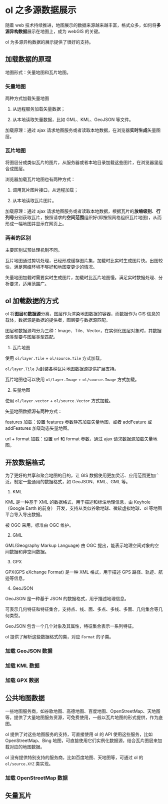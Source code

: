 # ol 之多源数据展示

随着 web 技术持续推进，地图展示的数据来源越来越丰富，格式众多，如何将**多源异构数据**展示在地图上，成为 webGIS 的关键。

ol 为多源异构数据的展示提供了很好的支持。

## 加载数据的原理

地图形式：矢量地图和瓦片地图。

### 矢量地图

两种方式加载矢量地图

1. 从远程服务加载矢量数据；

2. 从本地读取矢量数据，比如 GML、KML、GeoJSON 等文件。

加载原理：通过 ajax 请求地图服务或者读取本地数据，在浏览器**实时生成**矢量图层。

### 瓦片地图

将图层分成类似瓦片的图片，从服务器或者本地目录加载这些图片，在浏览器里组合成图层。

浏览器加载瓦片地图也有两种方式：

1. 调用瓦片图片接口，从远程加载；

2. 从本地读取瓦片图片。

加载原理：通过 ajax 请求地图服务或者读取本地数据，根据瓦片的**放缩级别**、**行列号**分别获取瓦片，按照请求的**空间范围**组织好(即按照网格组织瓦片地图)，从而形成一幅地图并显示在网页上。

### 两者的区别

主要区别试预处理机制不同。

瓦片地图通过剪切处理，已经形成缓存图片集，加载时比实时生成图片快。出图较快，满足网络环境不够好和地图变更少的情况。

矢量地图加载时需要实时生成图片，加载时比瓦片地图慢。满足实时数据处理、分析要求，适用范围广。

## ol 加载数据的方式

ol 将**图层**和**数据源**分离，图层作为渲染地图数据的容器，而数据作为 GIS 信息的载体，数据源是数据的提供者，图层要与数据源匹配。

图层和数据源均分为三种：Image、Tile、Vector，在实例化图层对象时，其数据源类型要与图层类型匹配。

1. 瓦片地图

使用 `ol/layer.Tile` + `ol/source.Tile` 方式加载。

`ol/layer.Tile` 为封装各种瓦片地图数据源提供扩展支持。

<!-- TODO 如何扩展 -->

瓦片地图也可以使用 `ol/layer.Image` + `ol/source.Image` 方式加载。

2. 矢量地图

使用 `ol/layer.vector` + `ol/source.Vector` 方式加载。

矢量地图数据源有两种方式：

features 加载：设置 features 参数静态加载矢量地图，或者 addFeature 或 addFeatures 加载动态矢量地图。

url + format 加载：设置 url 和 format 参数，通过 ajax 请求数据源加载矢量地图。

## 开放数据格式

为了更好的共享和聚合地图的目的，让 GIS 数据使用更加灵活、应用范围更加广泛，制定一些通用的数据格式，如 GeoJSON、KML、GML 等。

1. KML

KML 是一种基于 XML 的数据格式，用于描述和标注地理信息，由 Keyhole （Google Earth 的前身） 开发，支持从类似谷歌地球、微软虚拟地球、ol 等地图平台导入导出数据。

被 OGC 采用，标准由 OGC 维护。

2. GML

GML(Geography Markup Language) 由 OGC 提出，能表示地理空间对象的空间数据和非空间数据。

3. GPX

GPX(GPS eXchange Format) 是一种 XML 格式，用于描述 GPS 路径、轨迹、航迹等信息。

4. GeoJSON

GeoJSON 是一种基于 JSON 的数据格式，用于描述地理信息。

可表示几何特征和特征集合，支持点、线、面、多点、多线、多面、几何集合等几何类型。

GeoJSON 包含一个几个对象及其属性，特征集合表示一系列特征。

ol 提供了解析这些数据格式的类，对应 `Format` 的子类。

### 加载 GeoJSON 数据

<!-- TODO 5.3.1 -->

### 加载 KML 数据

<!-- TODO 5.3.2 -->

### 加载 GPX 数据

<!-- TODO 5.3.3 -->

## 公共地图数据

一些地图服务商，如谷歌地图、高德地图、百度地图、OpenStreetMap、天地图等，提供了大量地图服务资源，可免费使用，一般以瓦片地图的形式提供，作为底图。

ol 提供了对这些地图服务的支持，可直接使用 ol 的 API 使用这些服务，比如 OpenStreetMap、Bing 地图，可直接使用它们实例化数据源，结合瓦片图层来加载对应的地图数据。

ol 没有提供特别支持的服务商，比如百度地图、天地图等，可通过 ol 的 `ol/source.XYZ` 类实现。

### 加载 OpenStreetMap 数据

<!-- TODO 5.4.1 -->

## 矢量瓦片

<!-- 5.5 -->
